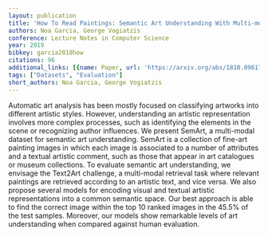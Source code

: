 ```yaml
---
layout: publication
title: 'How To Read Paintings: Semantic Art Understanding With Multi-modal Retrieval'
authors: Noa Garcia, George Vogiatzis
conference: Lecture Notes in Computer Science
year: 2019
bibkey: garcia2018how
citations: 96
additional_links: [{name: Paper, url: 'https://arxiv.org/abs/1810.09617'}]
tags: ["Datasets", "Evaluation"]
short_authors: Noa Garcia, George Vogiatzis
---
```

Automatic art analysis has been mostly focused on classifying artworks into
different artistic styles. However, understanding an artistic representation
involves more complex processes, such as identifying the elements in the scene
or recognizing author influences. We present SemArt, a multi-modal dataset for
semantic art understanding. SemArt is a collection of fine-art painting images
in which each image is associated to a number of attributes and a textual
artistic comment, such as those that appear in art catalogues or museum
collections. To evaluate semantic art understanding, we envisage the Text2Art
challenge, a multi-modal retrieval task where relevant paintings are retrieved
according to an artistic text, and vice versa. We also propose several models
for encoding visual and textual artistic representations into a common semantic
space. Our best approach is able to find the correct image within the top 10
ranked images in the 45.5% of the test samples. Moreover, our models show
remarkable levels of art understanding when compared against human evaluation.